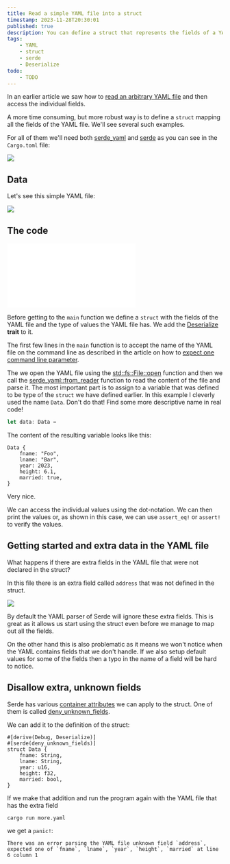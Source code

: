 ```yaml
---
title: Read a simple YAML file into a struct
timestamp: 2023-11-28T20:30:01
published: true
description: You can define a struct that represents the fields of a YAML file to get automatic data conversion.
tags:
    - YAML
    - struct
    - serde
    - Deserialize
todo:
    - TODO
---
```


In an earlier article we saw how to [read an arbitrary YAML file](/read-arbitrary-yaml) and then access the individual fields.

A more time consuming, but more robust way is to define a `struct` mapping all the fields of the YAML file. We'll see several such examples.

For all of them we'll need both [serde_yaml](https://crates.io/crates/serde_yaml) and [serde](https://crates.io/crates/serde) as you can see in the `Cargo.toml` file:

![](examples/read-simple-yaml/Cargo.toml)


## Data

Let's see this simple YAML file:

![](examples/read-simple-yaml/data.yaml)

## The code

![](examples/read-simple-yaml/src/main.rs)

Before getting to the `main` function we define a `struct` with the fields of the YAML file and the type of values the YAML file has.
We add the [Deserialize](https://docs.rs/serde/latest/serde/trait.Deserialize.html) **trait** to it.

The first few lines in the `main` function is to accept the name of the YAML file on the command line as described in the
article on how to [expect one command line parameter](/expect-one-command-line-parameter).

The we open the YAML file using the [std::fs::File::open](https://doc.rust-lang.org/std/fs/struct.File.html) function and then we call the
[serde_yaml::from_reader](https://docs.rs/serde_yaml/latest/serde_yaml/fn.from_reader.html) function to read the content of the file
and parse it. The most important part is to assign to a variable that was defined to be type of the `struct` we have defined earlier.
In this example I cleverly used the name `Data`. Don't do that! Find some more descriptive name in real code!

```rust
let data: Data =
```

The content of the resulting variable looks like this:

```
Data {
    fname: "Foo",
    lname: "Bar",
    year: 2023,
    height: 6.1,
    married: true,
}
```

Very nice.

We can access the individual values using the dot-notation.
We can then print the values or, as shown in this case, we can use `assert_eq!` or `assert!` to verify the values.


## Getting started and extra data in the YAML file

What happens if there are extra fields in the YAML file that were not declared in the struct?

In this file there is an extra field called `address` that was not defined in the struct.

![](examples/read-simple-yaml/more.yaml)

By default the YAML parser of Serde will ignore these extra fields.
This is great as it allows us start using the struct even before we manage to map out all the fields.

On the other hand this is also problematic as it means we won't notice when the YAML contains fields
that we don't handle. If we also setup default values for some of the fields then a typo in the name
of a field will be hard to notice.

## Disallow extra, unknown fields

Serde has various [container attributes](https://serde.rs/container-attrs.html) we can apply to the struct.
One of them is called [deny_unknown_fields](https://serde.rs/container-attrs.html#deny_unknown_fields).

We can add it to the definition of the struct:

```
#[derive(Debug, Deserialize)]
#[serde(deny_unknown_fields)]
struct Data {
    fname: String,
    lname: String,
    year: u16,
    height: f32,
    married: bool,
}
```

If we make that addition and run the program again with the YAML file that has the extra field

```
cargo run more.yaml
```

 we get a `panic!`:

```
There was an error parsing the YAML file unknown field `address`, expected one of `fname`, `lname`, `year`, `height`, `married` at line 6 column 1
```


